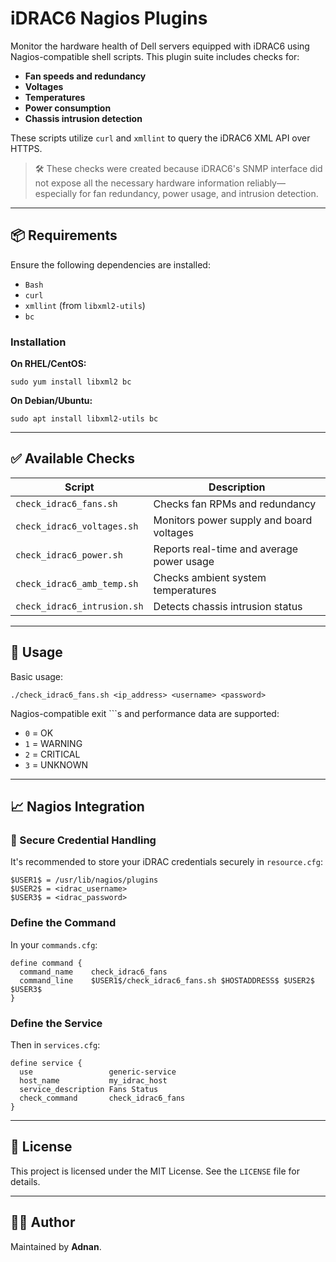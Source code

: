 # iDRAC6 Nagios Plugins

Monitor the hardware health of Dell servers equipped with iDRAC6 using Nagios-compatible shell scripts. This plugin suite includes checks for:

- **Fan speeds and redundancy**
- **Voltages**
- **Temperatures**
- **Power consumption**
- **Chassis intrusion detection**

These scripts utilize `curl` and `xmllint` to query the iDRAC6 XML API over HTTPS.

> 🛠️ These checks were created because iDRAC6's SNMP interface did not expose all the necessary hardware information reliably—especially for fan redundancy, power usage, and intrusion detection.

---

## 📦 Requirements

Ensure the following dependencies are installed:

- `Bash`
- `curl`
- `xmllint` (from `libxml2-utils`)
- `bc`

### Installation

**On RHEL/CentOS:**
```
sudo yum install libxml2 bc
```

**On Debian/Ubuntu:**
```
sudo apt install libxml2-utils bc
```

---

## ✅ Available Checks

| Script                      | Description                                  |
|----------------------------|----------------------------------------------|
| `check_idrac6_fans.sh`     | Checks fan RPMs and redundancy               |
| `check_idrac6_voltages.sh` | Monitors power supply and board voltages     |
| `check_idrac6_power.sh`    | Reports real-time and average power usage    |
| `check_idrac6_amb_temp.sh` | Checks ambient system temperatures           |
| `check_idrac6_intrusion.sh`| Detects chassis intrusion status             |

---

## 🧪 Usage

Basic usage:

```
./check_idrac6_fans.sh <ip_address> <username> <password>
```

Nagios-compatible exit ```s and performance data are supported:

- `0` = OK  
- `1` = WARNING  
- `2` = CRITICAL  
- `3` = UNKNOWN  

---

## 📈 Nagios Integration

### 🔐 Secure Credential Handling

It's recommended to store your iDRAC credentials securely in `resource.cfg`:

```
$USER1$ = /usr/lib/nagios/plugins
$USER2$ = <idrac_username>
$USER3$ = <idrac_password>
```

### Define the Command

In your `commands.cfg`:

```
define command {
  command_name    check_idrac6_fans
  command_line    $USER1$/check_idrac6_fans.sh $HOSTADDRESS$ $USER2$ $USER3$
}
```

### Define the Service

Then in `services.cfg`:

```
define service {
  use                 generic-service
  host_name           my_idrac_host
  service_description Fans Status
  check_command       check_idrac6_fans
}
```

---

## 📄 License

This project is licensed under the MIT License. See the `LICENSE` file for details.

---

## 👨‍💻 Author

Maintained by **Adnan**.
